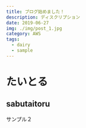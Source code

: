 ```yaml
---
title: ブログ始めました！
description: ディスクリプション
date: 2019-06-27
img: ./img/post_1.jpg
category: AWS
tags:
  - dairy
  - sample
---
```


# たいとる
## sabutaitoru

サンプル２